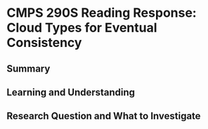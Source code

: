 # CMPS 290S Reading Response: Cloud Types for Eventual Consistency

## Summary


## Learning and Understanding


## Research Question and What to Investigate

